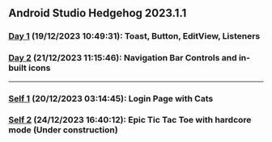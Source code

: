 ## Android Studio Hedgehog 2023.1.1
### [Day 1](https://github.com/Penguin5681/Android-Dev-Labs/tree/main/Day-1) (19/12/2023 10:49:31): Toast, Button, EditView, Listeners 
### [Day 2](https://github.com/Penguin5681/Android-Dev-Labs/tree/main/Day-2) (21/12/2023 11:15:46): Navigation Bar Controls and in-built icons

<hr/>

### [Self 1](https://github.com/Penguin5681/Android-Dev-Labs/tree/main/Self-Work-1) (20/12/2023 03:14:45): Login Page with Cats 
### [Self 2](https://github.com/Penguin5681/Android-Dev-Labs/tree/main/Self-Work-2) (24/12/2023 16:40:12): Epic Tic Tac Toe with hardcore mode (Under construction)
